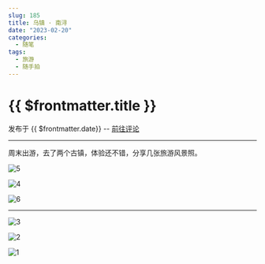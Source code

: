 ```yaml
---
slug: 185
title: 乌镇 · 南浔
date: "2023-02-20"
categories: 
  - 随笔
tags: 
  - 旅游
  - 随手拍
---
```



# {{ $frontmatter.title }}

发布于 {{ $frontmatter.date}} -- [前往评论](https://zishu.me)

---

周末出游，去了两个古镇，体验还不错，分享几张旅游风景照。

![5](https://imgurl.zishu.me/images/20230220/5.3uz9n9s1vb40.webp)

![4](https://imgurl.zishu.me/images/20230220/4.stfli5b3kts.webp)

![6](https://imgurl.zishu.me/images/20230220/6.7bl6tmfcnjk0.webp)

---

![3](https://imgurl.zishu.me/images/20230220/3.l741uu2zds0.webp)

![2](https://imgurl.zishu.me/images/20230220/2.20tbphz0z734.webp)

![1](https://imgurl.zishu.me/images/20230220/1.4wizcf5db0y0.webp)
